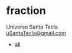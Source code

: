 # fraction
Universo Santa Tecla  
[uSantaTecla@gmail.com](mailto:uSantaTecla@gmail.com)  

* [all](./all.md)

